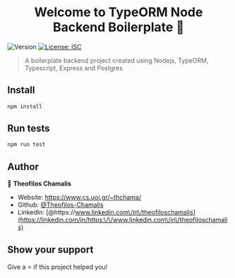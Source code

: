 <h1 align="center">Welcome to TypeORM Node Backend Boilerplate 👋</h1>
<p>
  <img alt="Version" src="https://img.shields.io/badge/version-1.0.0-blue.svg?cacheSeconds=2592000" />
  <a href="#" target="_blank">
    <img alt="License: ISC" src="https://img.shields.io/badge/License-ISC-yellow.svg" />
  </a>
</p>

> A boilerplate backend project created using Nodejs, TypeORM, Typescript, Express and Postgres

## Install

```sh
npm install
```

## Run tests

```sh
npm run test
```

## Author

👤 **Theofilos Chamalis**

* Website: https://www.cs.uoi.gr/~thchama/
* Github: [@Theofilos-Chamalis](https://github.com/Theofilos-Chamalis)
* LinkedIn: [@https:\/\/www.linkedin.com\/in\/theofiloschamalis](https://linkedin.com/in/https:\/\/www.linkedin.com\/in\/theofiloschamalis)

## Show your support

Give a ⭐️ if this project helped you!
